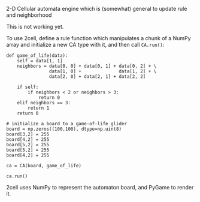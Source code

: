 2-D Cellular automata engine which is (somewhat) general to update rule and
neighborhood

This is not working yet.

To use 2cell, define a rule function which manipulates a chunk of a NumPy array
and initialize a new CA type with it, and then call `CA.run()`:
```
def game_of_life(data):
    self = data[1, 1]
    neighbors = data[0, 0] + data[0, 1] + data[0, 2] + \
                data[1, 0] +              data[1, 2] + \
                data[2, 0] + data[2, 1] + data[2, 2]

    if self:
        if neighbors < 2 or neighbors > 3:
            return 0
    elif neighbors == 3:
        return 1
    return 0

# initialize a board to a game-of-life glider
board = np.zeros((100,100), dtype=np.uint8)
board[3,2] = 255
board[4,2] = 255
board[5,2] = 255
board[5,2] = 255
board[4,2] = 255

ca = CA(board, game_of_life)

ca.run()
```

2cell uses NumPy to represent the automaton board, and PyGame to render it.
